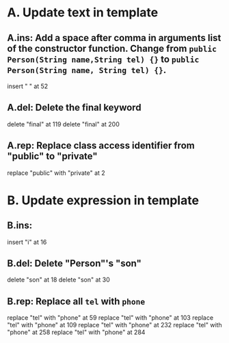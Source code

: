 # A. Update text in template
## A.ins: Add a space after comma in arguments list of the constructor function. Change from `public Person(String name,String tel) {}` to `public Person(String name, String tel) {}`.
insert " " at 52

## A.del: Delete the final keyword
delete "final" at 119
delete "final" at 200

## A.rep: Replace class access identifier from "public" to "private"
replace "public" with "private" at 2

# B. Update expression in template

## B.ins: 
insert "i" at 16

## B.del: Delete "Person"'s "son"
delete "son" at 18
delete "son" at 30

## B.rep: Replace all `tel` with `phone`
replace "tel" with "phone" at 59
replace "tel" with "phone" at 103
replace "tel" with "phone" at 109
replace "tel" with "phone" at 232
replace "tel" with "phone" at 258
replace "tel" with "phone" at 284



